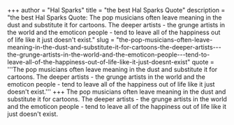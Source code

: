 +++
author = "Hal Sparks"
title = "the best Hal Sparks Quote"
description = "the best Hal Sparks Quote: The pop musicians often leave meaning in the dust and substitute it for cartoons. The deeper artists - the grunge artists in the world and the emoticon people - tend to leave all of the happiness out of life like it just doesn't exist."
slug = "the-pop-musicians-often-leave-meaning-in-the-dust-and-substitute-it-for-cartoons-the-deeper-artists---the-grunge-artists-in-the-world-and-the-emoticon-people---tend-to-leave-all-of-the-happiness-out-of-life-like-it-just-doesnt-exist"
quote = '''The pop musicians often leave meaning in the dust and substitute it for cartoons. The deeper artists - the grunge artists in the world and the emoticon people - tend to leave all of the happiness out of life like it just doesn't exist.'''
+++
The pop musicians often leave meaning in the dust and substitute it for cartoons. The deeper artists - the grunge artists in the world and the emoticon people - tend to leave all of the happiness out of life like it just doesn't exist.
